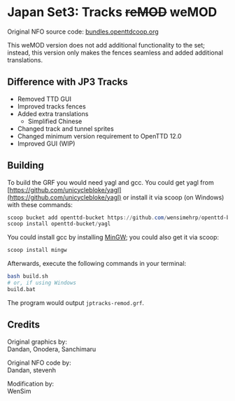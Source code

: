 # Japan Set3: Tracks ~~reMOD~~ weMOD

Original NFO source code: [bundles.openttdcoop.org](https://bundles.openttdcoop.org/jptracks/nightlies/LATEST/)

This weMOD version does not add additional functionality to the set; instead, this version only makes the fences seamless and added additional translations.

## Difference with JP3 Tracks

- Removed TTD GUI
- Improved tracks fences
- Added extra translations
  - Simplified Chinese
- Changed track and tunnel sprites
- Changed minimum version requirement to OpenTTD 12.0
- Improved GUI (WIP)

## Building

To build the GRF you would need yagl and gcc. You could get yagl from [https://github.com/unicyclebloke/yagl](https://github.com/unicyclebloke/yagl) or install it via scoop (on Windows) with these commands:

```powershell
scoop bucket add openttd-bucket https://github.com/wensimehrp/openttd-bucket
scoop install openttd-bucket/yagl
```

You could install gcc by installing [MinGW](https://www.mingw-w64.org/); you could also get it via scoop:

```powershell
scoop install mingw
```

Afterwards, execute the following commands in your terminal:

```bash
bash build.sh
# or, if using Windows
build.bat
```

The program would output `jptracks-remod.grf`.

## Credits

Original graphics by:\
Dandan, Onodera, Sanchimaru

Original NFO code by:\
Dandan, stevenh

Modification by:\
WenSim
